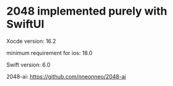 # 2048 implemented purely with SwiftUI

Xocde version: 16.2

minimum requirement for ios: 18.0

Swift version: 6.0

2048-ai: https://github.com/nneonneo/2048-ai